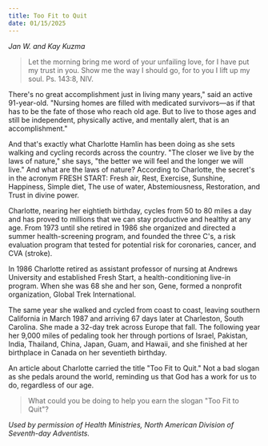 ```yaml
---
title: Too Fit to Quit
date: 01/15/2025
---
```


_Jan W. and Kay Kuzma_

> <p></p>
> Let the morning bring me word of your unfailing love, for I have put my trust in you. Show me the way I should go, for to you I lift up my soul. Ps. 143:8, NIV.

There's no great accomplishment just in living many years," said an active 91-year-old. "Nursing homes are filled with medicated survivors—as if that has to be the fate of those who reach old age. But to live to those ages and still be independent, physically active, and mentally alert, that is an accomplishment."

And that's exactly what Charlotte Hamlin has been doing as she sets walking and cycling records across the country. "The closer we live by the laws of nature," she says, "the better we will feel and the longer we will live." And what are the laws of nature? According to Charlotte, the secret's in the acronym FRESH START: Fresh air, Rest, Exercise, Sunshine, Happiness, Simple diet, The use of water, Abstemiousness, Restoration, and Trust in divine power.

Charlotte, nearing her eightieth birthday, cycles from 50 to 80 miles a day and has proved to millions that we can stay productive and healthy at any age. From 1973 until she retired in 1986 she organized and directed a summer health-screening program, and founded the three C's, a risk evaluation program that tested for potential risk for coronaries, cancer, and CVA (stroke).

In 1986 Charlotte retired as assistant professor of nursing at Andrews University and established Fresh Start, a health-conditioning live-in program. When she was 68 she and her son, Gene, formed a nonprofit organization, Global Trek International.

The same year she walked and cycled from coast to coast, leaving southern California in March 1987 and arriving 67 days later at Charleston, South Carolina. She made a 32-day trek across Europe that fall. The following year her 9,000 miles of pedaling took her through portions of Israel, Pakistan, India, Thailand, China, Japan, Guam, and Hawaii, and she finished at her birthplace in Canada on her seventieth birthday.

An article about Charlotte carried the title "Too Fit to Quit." Not a bad slogan as she pedals around the world, reminding us that God has a work for us to do, regardless of our age.

> <callout></callout>
> What could you be doing to help you earn the slogan "Too Fit to Quit"?

_Used by permission of Health Ministries, North American Division of Seventh-day Adventists._